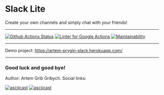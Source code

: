 # Slack Lite
Create your own channels and simply chat with your friends!
* * *
[![Github Actions Status](https://github.com/hexlet-components/projects-frontend-l4-server/workflows/Node%20CI/badge.svg)](https://github.com/hexlet-components/projects-frontend-l4-server/actions)
[![Linter for Google Actions](https://github.com/artem-prygin/frontend-project-lvl4/workflows/Linter%20Github%20Actions/badge.svg)](https://github.com/artem-prygin/frontend-project-lvl4/actions?query=workflow%3A%22Linter+Github+Actions%22)
[![Maintainability](https://api.codeclimate.com/v1/badges/7dacb2ee2f730bad71a2/maintainability)](https://codeclimate.com/github/artem-prygin/frontend-project-lvl4/maintainability)
* * *
Demo project: https://artem-prygin-slack.herokuapp.com/
* * *
### Good luck and good bye!
Author: Artem Grib Gribych. Social links:

[![asciicast](https://upload.wikimedia.org/wikipedia/commons/thumb/2/21/VK.com-logo.svg/32px-VK.com-logo.svg.png)](https://vk.com/gribgribych)
[![asciicast](https://upload.wikimedia.org/wikipedia/commons/thumb/9/96/Instagram.svg/32px-Instagram.svg.png)](https://www.instagram.com/mushroomsgram/)
